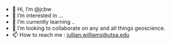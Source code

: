 - 👋 Hi, I’m @jcbw
- 👀 I’m interested in ...
- 🌱 I’m currently learning ..
- 💞️ I’m looking to collaborate on any and all things geoscience.
- 📫 How to reach me : jullian.williams@utsa.edu

<!---
jcbw/jcbw is a ✨ special ✨ repository because its `README.md` (this file) appears on your GitHub profile.
You can click the Preview link to take a look at your changes.
--->
